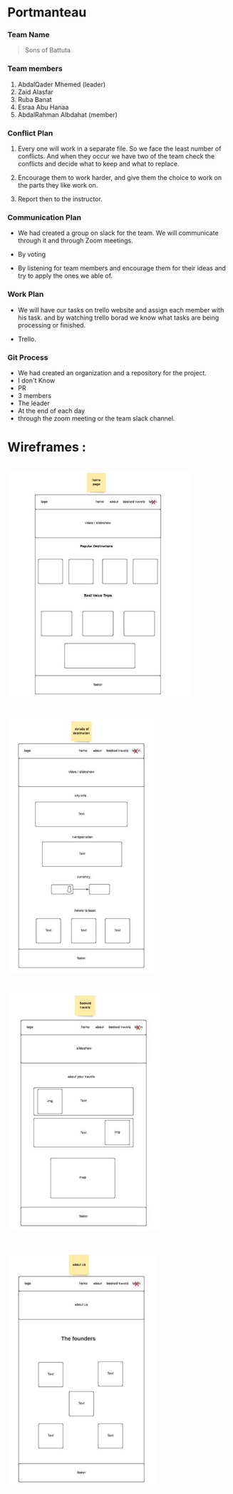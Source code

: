 # Portmanteau

### Team Name
> Sons of Battuta
### Team members
1. AbdalQader Mhemed (leader)
2. Zaid Alasfar
3. Ruba Banat
4. Esraa Abu Hanaa
5. AbdalRahman Albdahat (member)

### Conflict Plan 

1. Every one will work in a separate file. So we face the least number of conflicts. And when they occur we have two of the team check the conflicts and decide what to keep and what to replace.

2. Encourage them to work harder, and give them the choice to work on the parts they like work on.

3. Report then to the instructor.

### Communication Plan
* We had created a group on slack for the team. We will communicate through it and through Zoom meetings.

* By voting
* By listening for team members and encourage them for their ideas and try to apply the ones we able of.

### Work Plan
* We will have our tasks on trello website and assign each member with his task. and by watching trello borad we know what tasks are being processing or finished.

* Trello.

### Git Process
* We had created an organization and a repository for the project.
* I don't Know
* PR
 * 3 members
 * The leader 
 * At the end of each day
 * through the zoom meeting or the team slack channel.


# Wireframes :
# ![](/images/home.JPG) 
# ![](/images/details.JPG) 
# ![](/images/booked.JPG) 
# ![](/images/aboutus.JPG) 